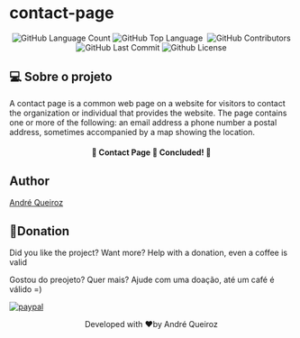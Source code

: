 # contact-page

<p align="center">
  <img alt="GitHub Language Count" src="https://img.shields.io/github/languages/count/alqlima/contact-page" />
  <img alt="GitHub Top Language" src="https://img.shields.io/github/languages/top/alqlima/contact-page" />
  <img alt="" src="https://img.shields.io/github/repo-size/alqlima/contact-page" />
  <img alt="GitHub Contributors" src="https://img.shields.io/github/contributors/alqlima/contact-page" />
  <img alt="GitHub Last Commit" src="https://img.shields.io/github/last-commit/alqlima/contact-page" />
  <img alt="Github License" src="https://img.shields.io/github/license/alqlima/contact-page" />
 
 </p>
 
  ## 💻 Sobre o projeto

A contact page is a common web page on a website for visitors to contact the organization or individual that provides the website. The page contains one or more of the following: an email address a phone number a postal address, sometimes accompanied by a map showing the location.

<h4 align="center">
   🚧 Contact Page 🚀 Concluded! 🚧
 </h4>
 
 ## Author
[André Queiroz](https://www.linkedin.com/in/andré-queiroz-b8805069/)
 
  
 ## 🤑Donation

Did you like the project? Want more? Help with a donation, even a coffee is valid

Gostou do preojeto? Quer mais? Ajude com uma doação, até um café é válido =)

[![paypal](https://www.paypalobjects.com/pt_BR/BR/i/btn/btn_donateCC_LG.gif)](https://www.paypal.com/cgi-bin/webscr?cmd=_s-xclick&hosted_button_id=BB4E5XX7WQBNA)
 
<p align="center">Developed with ❤️by André Queiroz</p>

